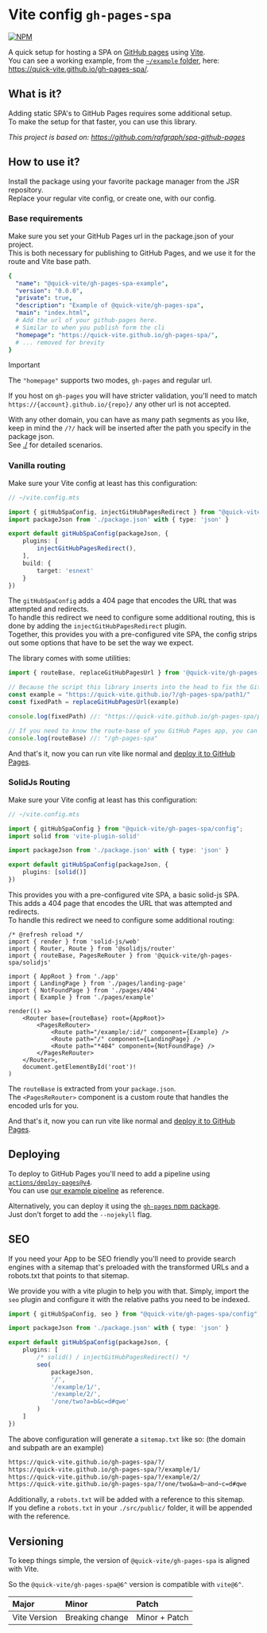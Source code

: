 # Vite config `gh-pages-spa`  

<!-- [![JSR](https://jsr.io/badges/@quick-vite/gh-pages-spa)](https://jsr.io/@quick-vite/gh-pages-spa)  -->
[![NPM](https://img.shields.io/npm/v/%40quick-vite%2Fgh-pages-spa)](https://www.npmjs.com/package/@quick-vite/gh-pages-spa)

A quick setup for hosting a SPA on [GitHub pages](https://pages.github.com/) using [Vite](https://pages.github.com/).  
You can see a working example, from the [`~/example` folder](https://github.com/quick-vite/gh-pages-spa/tree/main/example), here: <https://quick-vite.github.io/gh-pages-spa/>.

## What is it?

Adding static SPA's to GitHub Pages requires some additional setup.  
To make the setup for that faster, you can use this library.

_This project is based on: <https://github.com/rafgraph/spa-github-pages>_

## How to use it?

Install the package using your favorite package manager from the JSR repository.  
Replace your regular vite config, or create one, with our config.

### Base requirements

Make sure you set your GitHub Pages url in the package.json of your project.  
This is both necessary for publishing to GitHub Pages, and we use it for the route and Vite base path.

```yaml
{
  "name": "@quick-vite/gh-pages-spa-example",
  "version": "0.0.0",
  "private": true,
  "description": "Example of @quick-vite/gh-pages-spa",
  "main": "index.html",
  # Add the url of your github-pages here.
  # Similar to when you publish form the cli
  "homepage": "https://quick-vite.github.io/gh-pages-spa/",
  # ... removed for brevity 
}
```

> [!IMPORTANT]  
> The `"homepage"` supports two modes, `gh-pages` and regular url.  
>
> If you host on `gh-pages` you will have stricter validation, you'll need to match
> `https://{account}.github.io/{repo}/` any other url is not accepted.  
>
> With any other domain, you can have as many path segments as you like, keep in mind the `/?/` hack
> will be inserted after the path you specify in the package json.  
> See [./](./src/github-pages-config/__tests__/parse-base.test.ts) for detailed scenarios.  

### Vanilla routing

Make sure your Vite config at least has this configuration:

```ts
// ~/vite.config.mts

import { gitHubSpaConfig, injectGitHubPagesRedirect } from "@quick-vite/gh-pages-spa/config";
import packageJson from './package.json' with { type: 'json' }

export default gitHubSpaConfig(packageJson, {
    plugins: [
        injectGitHubPagesRedirect(),
    ],
    build: {
        target: 'esnext'
    }
})
```

The `gitHubSpaConfig` adds a 404 page that encodes the URL that was attempted and redirects.  
To handle this redirect we need to configure some additional routing, this is done by adding the `injectGitHubPagesRedirect` plugin.  
Together, this provides you with a pre-configured vite SPA, the config strips out some options that have to be set the way we expect.  

The library comes with some utilities:

```ts
import { routeBase, replaceGitHubPagesUrl } from '@quick-vite/gh-pages-spa/vanilla'

// Because the script this library inserts into the head to fix the GitHub url redirect, you might need to filter out this route. This can be useful to render content before the redirect happens. 
const example = "https://quick-vite.github.io/?/gh-pages-spa/path1/"
const fixedPath = replaceGitHubPagesUrl(example)

console.log(fixedPath) //: "https://quick-vite.github.io/gh-pages-spa/path1/"

// If you need to know the route-base of you GitHub Pages app, you can access this through the `routeBase` constant
console.log(routeBase) //: "/gh-pages-spa"
```

And that's it, now you can run vite like normal and [deploy it to GitHub Pages](#deploying).  

### SolidJs Routing

Make sure your Vite config at least has this configuration:

```ts
// ~/vite.config.mts

import { gitHubSpaConfig } from "@quick-vite/gh-pages-spa/config";
import solid from 'vite-plugin-solid'

import packageJson from './package.json' with { type: 'json' }

export default gitHubSpaConfig(packageJson, {
    plugins: [solid()]
})
```

This provides you with a pre-configured vite SPA, a basic solid-js SPA.  
This adds a 404 page that encodes the URL that was attempted and redirects.  
To handle this redirect we need to configure some additional routing:

```tsx
/* @refresh reload */
import { render } from 'solid-js/web'
import { Router, Route } from '@solidjs/router'
import { routeBase, PagesReRouter } from '@quick-vite/gh-pages-spa/solidjs'

import { AppRoot } from './app'
import { LandingPage } from './pages/landing-page'
import { NotFoundPage } from './pages/404'
import { Example } from './pages/example'

render(() =>
    <Router base={routeBase} root={AppRoot}>
        <PagesReRouter>
            <Route path="/example/:id/" component={Example} />
            <Route path="/" component={LandingPage} />
            <Route path="*404" component={NotFoundPage} />
        </PagesReRouter>
    </Router>,
    document.getElementById('root')!
)
```

The `routeBase` is extracted from your `package.json`.  
The `<PagesReRouter>` component is a custom route that handles the encoded urls for you.

And that's it, now you can run vite like normal and [deploy it to GitHub Pages](#deploying).  

## Deploying

To deploy to GitHub Pages you'll need to add a pipeline using [`actions/deploy-pages@v4`](https://github.com/actions/deploy-pages).  
You can use [our example pipeline](https://github.com/quick-vite/gh-pages-spa/blob/main/.github/workflows/publish-pages.yml) as reference.  

Alternatively, you can deploy it using the [`gh-pages` npm package](https://www.npmjs.com/package/gh-pages).  
Just don't forget to add the `--nojekyll` flag.

## SEO

If you need your App to be SEO friendly you'll need to provide search engines with a sitemap that's preloaded with the transformed URLs and a robots.txt that points to that sitemap.

We provide you with a vite plugin to help you with that.
Simply, import the `seo` plugin and configure it with the relative paths you need to be indexed.

```ts
import { gitHubSpaConfig, seo } from "@quick-vite/gh-pages-spa/config";

import packageJson from './package.json' with { type: 'json' }

export default gitHubSpaConfig(packageJson, {
    plugins: [
        /* solid() / injectGitHubPagesRedirect() */ 
        seo(
            packageJson,
            '/',
            '/example/1/',
            '/example/2/',
            '/one/two?a=b&c=d#qwe'
        )
    ]
})
```

The above configuration will generate a `sitemap.txt` like so: (the domain and subpath are an example)

```txt
https://quick-vite.github.io/gh-pages-spa/?/
https://quick-vite.github.io/gh-pages-spa/?/example/1/
https://quick-vite.github.io/gh-pages-spa/?/example/2/
https://quick-vite.github.io/gh-pages-spa/?/one/two&a=b~and~c=d#qwe
```

Additionally, a `robots.txt` will be added with a reference to this sitemap.  
If you define a `robots.txt` in your `./src/public/` folder, it will be appended with the reference.  

## Versioning

To keep things simple, the version of `@quick-vite/gh-pages-spa` is aligned with Vite.

So the `@quick-vite/gh-pages-spa@6^` version is compatible with `vite@6^`.

| Major | Minor | Patch
| :--   | :--   | :--
| Vite Version | Breaking change | Minor + Patch
